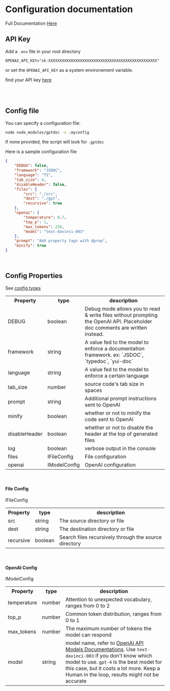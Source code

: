 
# Configuration documentation

Full Documentation [Here](https://rawcdn.githack.com/matiasvlevi/gptdoc/23e675393699c5af956038fae838d775e5b8febf/docs/typedoc/modules/index.html)

## API Key

Add a `.env` file in your root directory

```env
OPENAI_API_KEY="sk-XXXXXXXXXXXXXXXXXXXXXXXXXXXXXXXXXXXXXXXXXXXXXXXX"
```

or set the `OPENAI_API_KEY` as a system environement variable.

find your API key [here](https://platform.openai.com/account/api-keys)

<br/><br/>

## Config file 

You can specify a configuration file:

```sh
node node_modules/gptdoc -c .myconfig
```

If none provided, the script will look for `.gptdoc`

Here is a sample configuration file

```json
{
    "DEBUG": false,
    "framework": "JSDOC",
    "language": "TS",
    "tab_size": 4,
    "disableHeader": false,
    "files": {
        "src": "./src",
        "dest": "./gpt",
        "recursive": true
    },
    "openai": {
        "temperature": 0.7,
        "top_p": 1,
        "max_tokens": 256,
        "model": "text-davinci-003"
    },
    "prompt": "Add property tags with @prop",
    "minify": true
}
```

<br/>

## Config Properties

<table>

<tr>
<th align="center"> Property </th> 
<th align="center"> type </th>
<th align="center"> description </th>
</tr>

See [config types](./src/config.ts)

<tr><td>DEBUG</td><td>boolean</td><td>Debug mode allows you to read & write files without prompting the OpenAI API. Placeholder doc comments are written instead.</td></tr>
<tr><td>framework</td><td>string</td><td>A value fed to the model to enforce a documentation framework. ex: `JSDOC`, `typedoc`, `yui-doc`</td></tr>
<tr><td>language</td><td>string</td><td>A value fed to the model to enforce a certain language</td></tr>
<tr><td>tab_size</td><td>number</td><td>source code's tab size in spaces</td></tr>
<tr><td>prompt</td><td>string</td><td>Additional prompt instructions sent to OpenAI</td></tr>
<tr><td>minify</td><td>boolean</td><td>whether or not to minify the code sent to OpenAI</td></tr>
<tr><td>disableHeader</td><td>boolean</td><td>whether or not to disable the header at the top of generated files</td></tr>
<tr><td>log</td><td>boolean</td><td>verbose output in the console</td></tr>

<tr><td>files</td><td>IFileConfig</td><td>File configuration</td></tr>
<tr><td>openai</td><td>IModelConfig</td><td>OpenAI configuration</td></tr>


</table>
<br/>

#### File Config

IFileConfig

<table>

<tr>
<th align="center"> Property </th> 
<th align="center"> type </th>
<th align="center"> description </th>
</tr>

<tr>
    <td>src</td>
    <td>string</td>    
    <td>The source directory or file</td>
</tr>
<tr>
    <td>dest</td>
    <td>string</td>
    <td>The destination directory or file</td>
</tr>
<tr>
    <td>recursive</td>
    <td>boolean</td>
    <td>Search files recursively through the source directory</td>
</tr>

</table>

<br/>


#### OpenAI Config

IModelConfig

<table>

<tr>
<th align="center"> Property </th> 
<th align="center"> type </th>
<th align="center"> description </th>
</tr>

<tr>
    <td>temperature</td>
    <td>number</td>
    <td>Attention to unexpected vocabulary, ranges from 0 to 2</td>
</tr>
<tr>
    <td>top_p</td>
    <td>number</td>    
    <td>Common token distribution, ranges from 0 to 1</td>
</tr>
<tr>
    <td>max_tokens</td>
    <td>number</td>
    <td>The maximum number of tokens the model can respond</td>
</tr>
<tr>
    <td>model</td>
    <td>string</td>
    <td>
        model name, refer to <a href="https://platform.openai.com/docs/models">OpenAI API Models Documentations</a>.
        Use <code>text-davinci-003</code> if you don't know which model to use. <code>gpt-4</code> is the best model for this case, but it costs a lot more. Keep a Human in the loop, results might not be accurate
    </td>
</tr>

</table>

<br/>





